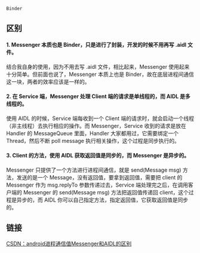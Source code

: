 `Binder`

## 区别

#### 1. Messenger 本质也是 Binder，只是进行了封装，开发的时候不用再写 .aidl 文件。
结合我自身的使用，因为不用去写 .aidl 文件，相比起来，Messenger 使用起来十分简单。但前面也说了，Messenger 本质上也是 Binder，故在底层进程间通信这一块，两者的效率应该是一样的。

#### 2. 在 Service 端，Messenger 处理 Client 端的请求是单线程的，而 AIDL 是多线程的。
使用 AIDL 的时候，Service 端每收到一个 Client 端的请求时，就会启动一个线程（非主线程）去执行相应的操作。而 Messenger，Service 收到的请求是放在 Handler 的 MessageQueue 里面，Handler 大家都用过，它需要绑定一个 Thread，然后不断 poll message 执行相关操作，这个过程是同步执行的。

#### 3. Client 的方法，使用 AIDL 获取返回值是同步的，而 Messenger 是异步的。
Messenger 只提供了一个方法进行进程间通信，就是 send(Message msg) 方法，发送的是一个 Message，没有返回值，要拿到返回值，需要把 client 的 Messenger 作为 msg.replyTo 参数传递过去，Service 端处理完之后，在调用客户端的 Messenger 的 send(Message msg) 方法把返回值传递回 client，这个过程是异步的，而 AIDL 你可以自己指定方法，指定返回值，它获取返回值是同步的。

## 链接

[CSDN：android进程通信值Messenger和AIDL的区别](https://blog.csdn.net/hello_json/article/details/79815320)

